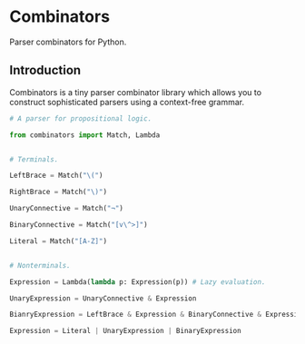 # Combinators

Parser combinators for Python.

## Introduction

Combinators is a tiny parser combinator library which allows you to construct sophisticated parsers using a context-free grammar.


```py
# A parser for propositional logic.

from combinators import Match, Lambda


# Terminals.

LeftBrace = Match("\(")

RightBrace = Match("\)")

UnaryConnective = Match("¬")

BinaryConnective = Match("[v\^>]")

Literal = Match("[A-Z]")


# Nonterminals.

Expression = Lambda(lambda p: Expression(p)) # Lazy evaluation.

UnaryExpression = UnaryConnective & Expression

BianryExpression = LeftBrace & Expression & BinaryConnective & Expression & RightBrace

Expression = Literal | UnaryExpression | BinaryExpression
```

